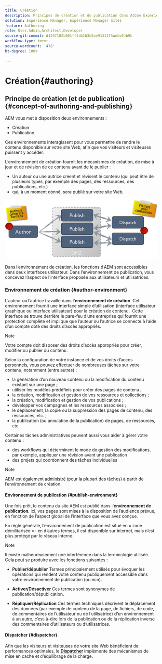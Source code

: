 ```yaml
---
title: Création
description: Principes de création et de publication dans Adobe Experience Manager 6.5.
solution: Experience Manager, Experience Manager Sites
feature: Authoring
role: User,Admin,Architect,Developer
source-git-commit: d1297182b801ff4db163b8ae91332f5aebb94b9b
workflow-type: tm+mt
source-wordcount: '478'
ht-degree: 100%

---
```


# Création{#authoring}

## Principe de création (et de publication) {#concept-of-authoring-and-publishing}

AEM vous met à disposition deux environnements :

* Création
* Publication

Ces environnements interagissent pour vous permettre de rendre le contenu disponible sur votre site Web, afin que vos visiteurs et visiteuses puissent y accéder.

L’environnement de création fournit les mécanismes de création, de mise à jour et de révision de ce contenu avant de le publier :

* Un auteur ou une autrice créent et révisent le contenu (qui peut être de plusieurs types, par exemple des pages, des ressources, des publications, etc.)
* qui, à un moment donné, sera publié sur votre site Web.

![Vue d’ensemble des environnements](assets/chlimage_1-132.png)

Dans l’environnement de création, les fonctions d’AEM sont accessibles dans deux interfaces utilisateur. Dans l’environnement de publication, vous concevez l’aspect de l’interface proposée aux utilisateurs et utilisatrices.

### Environnement de création {#author-environment}

L’auteur ou l’autrice travaille dans l’**environnement de création**. Cet environnement fournit une interface simple d’utilisation (interface utilisateur graphique ou interface utilisateur) pour la création de contenu.  Cette interface se trouve derrière le pare-feu d’une entreprise qui fournit une protection complète et implique que l’auteur ou l’autrice se connecte à l’aide d’un compte doté des droits d’accès appropriés.

>[!NOTE]
>
>Votre compte doit disposer des droits d’accès appropriés pour créer, modifier ou publier du contenu.

Selon la configuration de votre instance et de vos droits d’accès personnels, vous pouvez effectuer de nombreuses tâches sur votre contenu, notamment (entre autres) :

* la génération d’un nouveau contenu ou la modification du contenu existant sur une page ;
* utiliser les modèles prédéfinis pour créer des pages de contenu ;
* la création, modification et gestion de vos ressources et collections ;
* la création, modification et gestion de vos publications ;
* développer vos campagnes et les ressources associées ;
* le déplacement, la copie ou la suppression des pages de contenu, des ressources, etc. ;
* la publication (ou annulation de la publication) de pages, de ressources, etc.

Certaines tâches administratives peuvent aussi vous aider à gérer votre contenu :

* des workflows qui déterminent le mode de gestion des modifications, par exemple, appliquer une révision avant une publication
* des projets qui coordonnent des tâches individuelles

>[!NOTE]
>
>AEM est également [administré](/help/sites-administering/home.md) (pour la plupart des tâches) à partir de l’environnement de création.

#### Environnement de publication {#publish-environment}

Une fois prêt, le contenu du site AEM est publié dans l’**environnement de publication**. Ici, vos pages sont mises à la disposition de l’audience prévue, en fonction de l’aspect global de l’interface que vous avez conçue.

En règle générale, l’environnement de publication est situé en « zone démilitarisée » : en d’autres termes, il est disponible sur internet, mais n’est plus protégé par le réseau interne.

>[!NOTE]
>
>Il existe malheureusement une interférence dans la terminologie utilisée. Cela peut se produire avec les fonctions suivantes :
>
>* **Publier/dépublier**
>  Termes principalement utilisés pour évoquer les opérations qui rendent votre contenu publiquement accessible dans votre environnement de publication (ou non).
>
>* **Activer/Désactiver**
>  Ces termes sont synonymes de publication/dépublication.
>
>* **Répliquer/Réplication**
>  Ces termes techniques décrivent le déplacement des données (par exemple de contenu de la page, de fichiers, de code, de commentaires de l’utilisateur ou de l’utilisatrice) d’un environnement à un autre, c’est-à-dire lors de la publication ou de la réplication inverse des commentaires d’utilisateurs ou d’utilisatrices.
>

#### Dispatcher {#dispatcher}

Afin que les visiteurs et visiteuses de votre site Web bénéficient de performances optimales, le **[Dispatcher](https://experienceleague.adobe.com/docs/experience-manager-dispatcher/using/dispatcher.html?lang=fr)** implémente des mécanismes de mise en cache et d’équilibrage de la charge.
